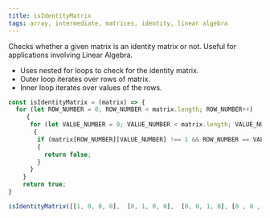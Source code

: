 ```yaml
---
title: isIdentityMatrix
tags: array, intermediate, matrices, identity, linear algebra
---
```


Checks whether a given matrix is an identity matrix or not. Useful for applications involving Linear Algebra.

- Uses nested for loops to check for the identity matrix.
- Outer loop iterates over rows of matrix.
- Inner loop iterates over values of the rows.

```js
const isIdentityMatrix = (matrix) => {
  for (let ROW_NUMBER = 0; ROW_NUMBER < matrix.length; ROW_NUMBER++) 
     {
      for (let VALUE_NUMBER = 0; VALUE_NUMBER < matrix.length; VALUE_NUMBER++)
       {
        if (matrix[ROW_NUMBER][VALUE_NUMBER] !== 1 && ROW_NUMBER == VALUE_NUMBER || matrix[ROW_NUMBER][VALUE_NUMBER] == 1 && ROW_NUMBER !== VALUE_NUMBER)
        {
          return false;
        }
      }
    }
    return true;
}
```

```js
isIdentityMatrix([[1, 0, 0, 0],  [0, 1, 0, 0],  [0, 0, 1, 0], [0 , 0 , 0 , 1]]); // Returns 'true'
```
